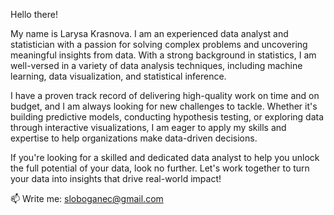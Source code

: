 Hello there! 

My name is Larysa Krasnova. I am an experienced data analyst and statistician with a passion for solving complex problems and uncovering meaningful insights from data. With a strong background in statistics, I am well-versed in a variety of data analysis techniques, including machine learning, data visualization, and statistical inference.

I have a proven track record of delivering high-quality work on time and on budget, and I am always looking for new challenges to tackle. Whether it's building predictive models, conducting hypothesis testing, or exploring data through interactive visualizations, I am eager to apply my skills and expertise to help organizations make data-driven decisions.

If you're looking for a skilled and dedicated data analyst to help you unlock the full potential of your data, look no further. Let's work together to turn your data into insights that drive real-world impact!

📫 Write me: sloboganec@gmail.com

<!---
Lkrasnova/Lkrasnova is a ✨ special ✨ repository because its `README.md` (this file) appears on your GitHub profile.
You can click the Preview link to take a look at your changes.
--->

